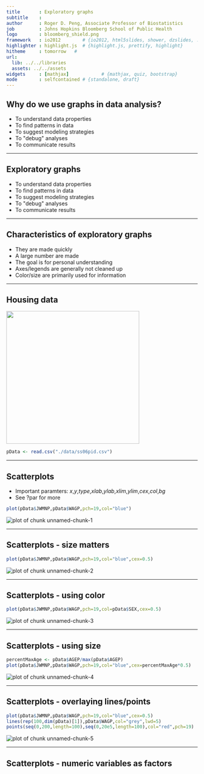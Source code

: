 ```yaml
---
title       : Exploratory graphs
subtitle    : 
author      : Roger D. Peng, Associate Professor of Biostatistics 
job         : Johns Hopkins Bloomberg School of Public Health
logo        : bloomberg_shield.png
framework   : io2012        # {io2012, html5slides, shower, dzslides, ...}
highlighter : highlight.js  # {highlight.js, prettify, highlight}
hitheme     : tomorrow   # 
url:
  lib: ../../libraries
  assets: ../../assets
widgets     : [mathjax]            # {mathjax, quiz, bootstrap}
mode        : selfcontained # {standalone, draft}
---
```






## Why do we use graphs in data analysis? 

* To understand data properties
* To find patterns in data
* To suggest modeling strategies
* To "debug" analyses
* To communicate results

---

## Exploratory graphs

* <redtext>To understand data properties</redtext>
* <redtext>To find patterns in data</redtext>
* <redtext>To suggest modeling strategies</redtext>
* <redtext>To "debug" analyses</redtext>
* To communicate results

---

## Characteristics of exploratory graphs

* They are made quickly
* A large number are made
* The goal is for personal understanding
* Axes/legends are generally not cleaned up
* Color/size are primarily used for information

---

## Housing data


<img class=center src=../../assets/img/acs.png height=350>

<br>






```r
pData <- read.csv("./data/ss06pid.csv")
```



--- 

## Scatterplots

* Important paramters: _x_,_y_,_type_,_xlab_,_ylab_,_xlim_,_ylim_,_cex_,_col_,_bg_
* See ?par for more


```r
plot(pData$JWMNP,pData$WAGP,pch=19,col="blue")
```

<div class="rimage center"><img src="fig/unnamed-chunk-1.png" title="plot of chunk unnamed-chunk-1" alt="plot of chunk unnamed-chunk-1" class="plot" /></div>



--- 

## Scatterplots - size matters



```r
plot(pData$JWMNP,pData$WAGP,pch=19,col="blue",cex=0.5)
```

<div class="rimage center"><img src="fig/unnamed-chunk-2.png" title="plot of chunk unnamed-chunk-2" alt="plot of chunk unnamed-chunk-2" class="plot" /></div>



--- 

## Scatterplots - using color


```r
plot(pData$JWMNP,pData$WAGP,pch=19,col=pData$SEX,cex=0.5)
```

<div class="rimage center"><img src="fig/unnamed-chunk-3.png" title="plot of chunk unnamed-chunk-3" alt="plot of chunk unnamed-chunk-3" class="plot" /></div>


--- 

## Scatterplots - using size


```r
percentMaxAge <- pData$AGEP/max(pData$AGEP)
plot(pData$JWMNP,pData$WAGP,pch=19,col="blue",cex=percentMaxAge*0.5)
```

<div class="rimage center"><img src="fig/unnamed-chunk-4.png" title="plot of chunk unnamed-chunk-4" alt="plot of chunk unnamed-chunk-4" class="plot" /></div>



--- 

## Scatterplots - overlaying lines/points


```r
plot(pData$JWMNP,pData$WAGP,pch=19,col="blue",cex=0.5)
lines(rep(100,dim(pData)[1]),pData$WAGP,col="grey",lwd=5)
points(seq(0,200,length=100),seq(0,20e5,length=100),col="red",pch=19)
```

<div class="rimage center"><img src="fig/unnamed-chunk-5.png" title="plot of chunk unnamed-chunk-5" alt="plot of chunk unnamed-chunk-5" class="plot" /></div>




--- 

## Scatterplots - numeric variables as factors

























